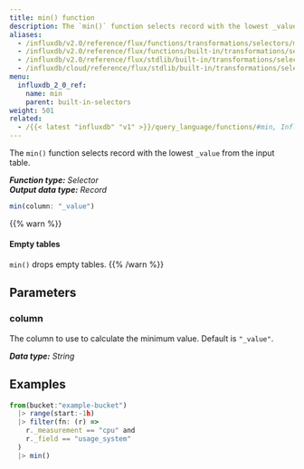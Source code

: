 ```yaml
---
title: min() function
description: The `min()` function selects record with the lowest _value from the input table.
aliases:
  - /influxdb/v2.0/reference/flux/functions/transformations/selectors/min
  - /influxdb/v2.0/reference/flux/functions/built-in/transformations/selectors/min/
  - /influxdb/v2.0/reference/flux/stdlib/built-in/transformations/selectors/min/
  - /influxdb/cloud/reference/flux/stdlib/built-in/transformations/selectors/min/
menu:
  influxdb_2_0_ref:
    name: min
    parent: built-in-selectors
weight: 501
related:
  - /{{< latest "influxdb" "v1" >}}/query_language/functions/#min, InfluxQL – MIN()
---
```


The `min()` function selects record with the lowest `_value` from the input table.

_**Function type:** Selector_  
_**Output data type:** Record_

```js
min(column: "_value")
```

{{% warn %}}
#### Empty tables
`min()` drops empty tables.
{{% /warn %}}

## Parameters

### column
The column to use to calculate the minimum value.
Default is `"_value"`.

_**Data type:** String_

## Examples
```js
from(bucket:"example-bucket")
  |> range(start:-1h)
  |> filter(fn: (r) =>
    r._measurement == "cpu" and
    r._field == "usage_system"
  )
  |> min()
```
